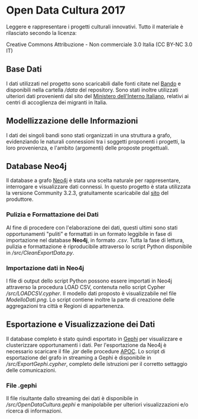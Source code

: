 # Open Data Cultura 2017
Leggere e rappresentare i progetti culturali innovativi.
Tutto il materiale è rilasciato secondo la licenza:

Creative Commons Attribuzione - Non commerciale 3.0 Italia (CC BY-NC 3.0 IT)

## Base Dati
I dati utilizzati nel progetto sono scaricabili dalle fonti citate nel [Bando](https://www.che-fare.com/che-fare-media/2017/05/Bando-Open-Data-per-la-Cultura.pdf) e disponibili nella cartella */data* del repository. Sono stati inoltre utilizzati ulteriori dati provenienti dal sito del [Ministero dell'Interno Italiano](http://www.interno.gov.it/it/sala-stampa/dati-e-statistiche), relativi ai centri di accoglienza dei migranti in Italia.

## Modellizzazione delle Informazioni
I dati dei singoli bandi sono stati organizzati in una struttura a grafo, evidenziando le naturali connessioni tra i soggetti proponenti i progetti, la loro provenienza, e l'ambito (argomenti) delle proposte progettuali.

## Database Neo4j
Il database a grafo [Neo4j](www.neo4j.com) è stata una scelta naturale per rappresentare, interrogare e visualizzare dati connessi. In questo progetto è stata utilizzata la versione Community 3.2.3, gratuitamente scaricabile dal [sito](https://neo4j.com/download/community-edition/) del produttore.

### Pulizia e Formattazione dei Dati
Al fine di procedere con l'elaborazione dei dati, questi ultimi sono stati opportunamenti "puliti" e formattati in un formato leggibile in fase di importazione nel database **Neo4j**, in formato *.csv*. Tutta la fase di lettura, pulizia e formattazione è riproducibile attraverso lo script Python disponibile in */src/CleanExportData.py*.

### Importazione dati in Neo4j
I file di output dello script Python possono essere importati in Neo4j attraverso la procedura LOAD CSV, contenuta nello script Cypher */src/LOADCSV.cypher*. Il modello dati proposto è visualizzabile nel file *ModelloDati.png*. Lo script contiene inoltre la parte di creazione delle aggregazioni tra città e Regioni di appartenenza.

## Esportazione e Visualizzazione dei Dati
Il database completo è stato quindi esportato in [Gephi](https://gephi.org) per visualizzare e clusterizzare opportunamenti i dati. Per l'esportazione da Neo4j è necessario scaricare il file *.jar* delle procedure [APOC](https://neo4j-contrib.github.io/neo4j-apoc-procedures/). Lo script di esportazione del grafo in streaming a Gephi è disponibile in */src/ExportGephi.cypher*, completo delle istruzioni per il corretto settaggio delle comunicazioni.

### File .gephi
Il file risultante dallo streaming dei dati è disponibile in */src/OpenDataCultura.gephi* e manipolabile per ulteriori visualizzazioni e/o ricerca di informazioni.
